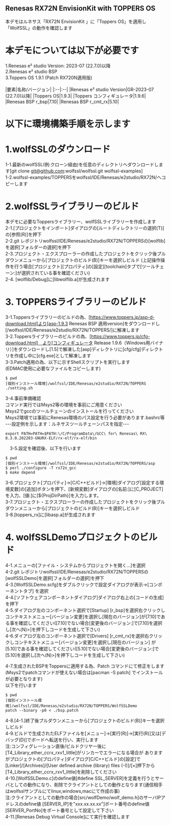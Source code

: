 ## Renesas RX72N EnvisionKit with TOPPERS OS 


本デモはルネサス「RX72N EnvisionKit 」に「Toppers OS」を適用し「WolfSSL」の動作を確認します


# 本デモについては以下が必要です 


1.Renesas e² studio Version: 2023-07 (22.7.0)以降  
2.Renesas e² studio BSP   
3.Toppers OS 1.9.1 (Patch RX720N適用版)    
<br>
|要素|名称/バージョン|
|:--|:--|
|Renesas e² studio Version|GR-2023-07 (22.7.0)以降|
|Toppers OS|1.9.3|
|Toppers コンフィギュレータ|1.9.6|
|Renesas BSP r_bsp|7.10|
|Renesas BSP r_cmt_rx|5.10|
<br>


# 以下に環境構築手順を示します
 # 1.wolfSSLのダウンロード
  1-1.最新のwolfSSL(例:クローン経由)を任意のディレクトリへダウンロードします[git clone git@github.com:wolfssl/wolfssl.git wolfssl-examples]   
  1-2.wolfssl-examples/TOPPERSをwolfssl/IDE/Renesas/e2studio/RX72N/へコピーします
 # 2.wolfSSLライブラリーのビルド
  本デモに必要なToppersライブラリー、wolfSSLライブラリーを作成します  
 2-1.[プロジェクトをインポート]ダイアログの[ルートディレクトリーの選択(T)]の[参照(R)]を押下  
 2-2.git レポジトリwolfssl/IDE/Renesas/e2studio/RX72N/TOPPERSの[wolflib]を選択[フォルダーの選択]を押下      
 2-3.プロジェクト・エクスプローラーの作成したプロジェクトをクリック後プルダウンメニューから[プロジェクトのビルド(B)]キーを選択しビルド
 (上記操作操作を行う場合[プロジェクト][プロパティ]の[設定][toolchain]タブで[ツールチェーン:]が選択されている事を確認ください)  
 2-4. [wolflib/Debug]に[libwolflib.a]が生成されます

 # 3. TOPPERSライブラリーのビルド  
 3-1.Toppersライブラリーのビルドの為、[https://www.toppers.jp/asp-d-download.html]より[asp-1.9.3 Renesas BSP 適用version]をダウンロードし[/wolfssl/IDE/Renesas/e2studio/RX72N/TOPPERS/]に解凍します   
 3-2.Toppersライブラリーのビルドの為、[https://www.toppers.jp/cfg-download.html]　より[コンフィギュレータ Release 1.9.6（Windows用バイナリ）]をダウンロードし[1.5]で解凍した[asp]ディレクトリに[cfg/cfg]ディレクトリを作成し中に[cfg.exe]として解凍します  
 3-3.Patch適用の為、以下に示すShellスクリプトを実行します  
   (EDMAC使用に必要なファイルをコピーします)
 ``` 
 $ pwd
[個別インストール環境]/wolfssl/IDE/Renesas/e2studio/RX72N/TOPPERS
 ./setting.sh 
```  
 3-4.事前準備確認  
   コマンド実行ではMsys2等の環境を事前にご用意ください  
   Msys2でgccのツールチェーンのインストールを行ってください  
   Msys2環境では事前にRenesas環境のパス設定を行う必要があります.bashrc等      
---設定例を示します：ルネサスツールチェーンパスを指定---      
 ```  
export PATH=PATH=$PATH:\/C/ProgramData\/GCC\ for\ Renesas\ RX\ 8.3.0.202203-GNURX-ELF/rx-elf/rx-elf/bin
 ``` 
　3-5.設定を確認後、以下を行います
  ```  
$ pwd
[個別インストール環境]/wolfssl/IDE/Renesas/e2studio/RX72N/TOPPERS/asp
$ perl ./configure -T rx72n_gcc
$ make depend
```  
 3-6.プロジェクト[プロパティ]→[C/C++ビルド]→[環境]ダイアログ[設定する環境変数]の[追加]ボタンを押下、[新規変数]ダイアログの[名前:]に[C_PROJECT]を入力、[値:]に[${ProjDirPath}]を入力します。  
 3-7.プロジェクト・エクスプローラーの作成したプロジェクトをクリック後プルダウンメニューから[プロジェクトのビルド(B)]キーを選択しビルド    
 3-8.[toppers_rx]に[libasp.a]が生成されます    
 
# 4. wolfSSLDemoプロジェクトのビルド  
 4-1.メニューの[ファイル・システムからプロジェクトを開く...]を選択  
 4-2.git レポジトリwolfssl/IDE/Renesas/e2studio/RX72N/TOPPERSの[wolfSSLDemo]を選択[フォルダーの選択]を押下  
 4-3.[WolfSSLDemo.scfg]をダブルクリックで設定ダイアログが表示→[コンポーネントタブ] を選択  
 4-4.[ソフトウェアコンポーネントダイアログ]ダイアログ右上の[コードの生成]を押下      
 4-5.ダイアログ左のコンポーネント選択で[Startup] [r_bsp]を選択右クリックしコンテキストメニュー[バージョン変更]を選択し[現在のバージョン]が[7.10]である事を確認してください([7.10]でない場合[変更後のバージョン:]で[7.10]を選択し[次へ(N)>]を押下しコードを生成して下さい)   
 4-6.ダイアログ左のコンポーネント選択で[Drivers] [r_cmt_rx]を選択右クリックしコンテキストメニュー[バージョン変更]を選択し[現在のバージョン] が[5.10]である事を確認してください([5.10]でない場合[変更後のバージョン:]で[5.10]を選択し[次へ(N)>]を押下しコードを生成して下さい)     


   
 4-7.生成されたBSPをToppersに適用する為、Patch コマンドにて修正をします  
 (Msys2でpatchコマンドが使えない場合は[pacman -S patch] でインストールが必要となります)     
 以下を行います
 ```  
$ pwd
[個別インストール環境]/wolfssl/IDE/Renesas/e2studio/RX72N/TOPPERS/WolfSSLDemo
 patch --binary -p0 < ./bsp.patch
```


  
 4-8.[4-1.]終了後プルダウンメニューから[プロジェクトのビルド(B)]キーを選択しビルド   
 4-9.ビルドで生成されたELFファイルを[メニュー]→[実行(R)]→[実行(R)]又は[デバッグ(D)]でボードへ転送を行い、実行します  
 注:コンフィグレーション直後/ビルドクリヤー後に[T4_Library_ether_ccrx_rxv1_little]がリンカーでエラーになる場合が
 ありますがプロジェクトの[プロパティ]ダイアログ[C/C++ビルド]の[設定]で[Linker]/[Archives]/[User defined archive (library) files (-I)]/[×]押下から[T4_Library_ether_ccrx_rxv1_little]を削除してください   
 4-10.[WolfSSLDemo.c]のdefine値[#define SSL_SERVER]を定義を行うとサーバとしての動作になり、削除でクライアントとしての動作となります(通信相手はwolfsslサンプルにてlinux,windows,macにて作成の事)    
 注:クライアントとしての動作の場合[src/wolfDemo/wolf_demo.h]のサーバIPアドレスのdefine値 [SERVER_IP]を"xxx.xx.xx.xx"]ポート番号のdefine値 [SERVER_PortNo]をポート番号として設定して下さい    
 4-11.[Renesas Debug Virtual Console]にて実行を確認します   

